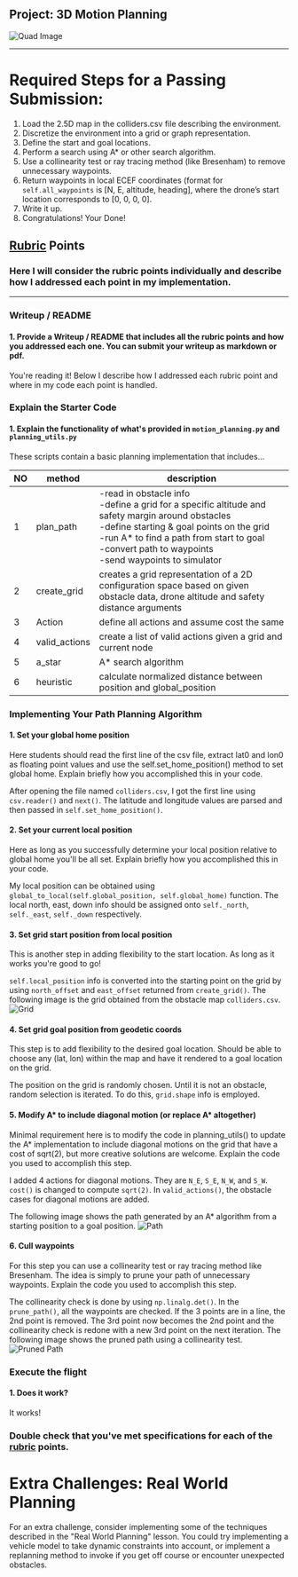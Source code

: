 ## Project: 3D Motion Planning
![Quad Image](./misc/enroute.png)

---


# Required Steps for a Passing Submission:
1. Load the 2.5D map in the colliders.csv file describing the environment.
2. Discretize the environment into a grid or graph representation.
3. Define the start and goal locations.
4. Perform a search using A* or other search algorithm.
5. Use a collinearity test or ray tracing method (like Bresenham) to remove unnecessary waypoints.
6. Return waypoints in local ECEF coordinates (format for `self.all_waypoints` is [N, E, altitude, heading], where the drone’s start location corresponds to [0, 0, 0, 0].
7. Write it up.
8. Congratulations!  Your Done!

## [Rubric](https://review.udacity.com/#!/rubrics/1534/view) Points
### Here I will consider the rubric points individually and describe how I addressed each point in my implementation.  

---
### Writeup / README

#### 1. Provide a Writeup / README that includes all the rubric points and how you addressed each one.  You can submit your writeup as markdown or pdf.  

You're reading it! Below I describe how I addressed each rubric point and where in my code each point is handled.

### Explain the Starter Code

#### 1. Explain the functionality of what's provided in `motion_planning.py` and `planning_utils.py`
These scripts contain a basic planning implementation that includes...

NO | method | description
--- | --- | ---
1 | plan_path | -read in obstacle info<br>-define a grid for a specific altitude and safety margin around obstacles<br>-define starting & goal points on the grid<br>-run A* to find a path from start to goal<br>-convert path to waypoints<br>-send waypoints to simulator
2 | create_grid | creates a grid representation of a 2D configuration space based on given obstacle data, drone altitude and safety distance arguments
3 | Action | define all actions and assume cost the same
4 | valid_actions | create a list of valid actions given a grid and current node
5 | a_star | A* search algorithm
6 | heuristic | calculate normalized distance between position and global_position

### Implementing Your Path Planning Algorithm

#### 1. Set your global home position
Here students should read the first line of the csv file, extract lat0 and lon0 as floating point values and use the self.set_home_position() method to set global home. Explain briefly how you accomplished this in your code.

After opening the file named `colliders.csv`, I got the first line using `csv.reader()` and `next()`. The latitude and longitude values are parsed and then passed in `self.set_home_position()`.


#### 2. Set your current local position
Here as long as you successfully determine your local position relative to global home you'll be all set. Explain briefly how you accomplished this in your code.

My local position can be obtained using `global_to_local(self.global_position, self.global_home)` function. The local north, east, down info should be assigned onto `self._north`, `self._east`, `self._down` respectively.


#### 3. Set grid start position from local position
This is another step in adding flexibility to the start location. As long as it works you're good to go!

`self.local_position` info is converted into the starting point on the grid by using `north_offset` and `east_offset` returned from `create_grid()`. The following image is the grid obtained from the obstacle map `colliders.csv`.
![Grid](./img/grid.png)

#### 4. Set grid goal position from geodetic coords
This step is to add flexibility to the desired goal location. Should be able to choose any (lat, lon) within the map and have it rendered to a goal location on the grid.

The position on the grid is randomly chosen. Until it is not an obstacle, random selection is iterated. To do this, `grid.shape` info is employed.

#### 5. Modify A* to include diagonal motion (or replace A* altogether)
Minimal requirement here is to modify the code in planning_utils() to update the A* implementation to include diagonal motions on the grid that have a cost of sqrt(2), but more creative solutions are welcome. Explain the code you used to accomplish this step.

I added 4 actions for diagonal motions. They are `N_E`, `S_E`, `N_W`, and `S_W`. `cost()` is changed to compute `sqrt(2)`. In `valid_actions()`, the obstacle cases for diagonal motions are added.

The following image shows the path generated by an A* algorithm from a starting position to a goal position.
![Path](./img/grid_path.png)

#### 6. Cull waypoints
For this step you can use a collinearity test or ray tracing method like Bresenham. The idea is simply to prune your path of unnecessary waypoints. Explain the code you used to accomplish this step.

The collinearity check is done by using `np.linalg.det()`. In the `prune_path()`, all the waypoints are checked. If the 3 points are in a line, the 2nd point is removed. The 3rd point now becomes the 2nd point and the collinearity check is redone with a new 3rd point on the next iteration. The following image shows the pruned path using a collinearity test.
![Pruned Path](./img/grid_pruned_path.png)

### Execute the flight
#### 1. Does it work?
It works!

### Double check that you've met specifications for each of the [rubric](https://review.udacity.com/#!/rubrics/1534/view) points.

# Extra Challenges: Real World Planning

For an extra challenge, consider implementing some of the techniques described in the "Real World Planning" lesson. You could try implementing a vehicle model to take dynamic constraints into account, or implement a replanning method to invoke if you get off course or encounter unexpected obstacles.
